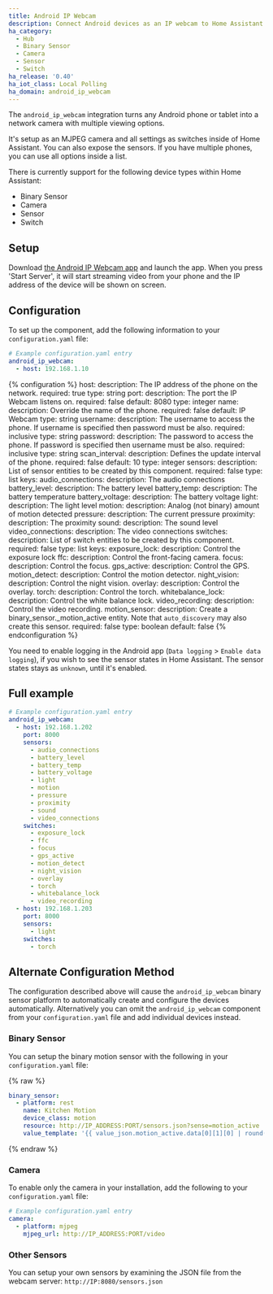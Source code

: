```yaml
---
title: Android IP Webcam
description: Connect Android devices as an IP webcam to Home Assistant
ha_category:
  - Hub
  - Binary Sensor
  - Camera
  - Sensor
  - Switch
ha_release: '0.40'
ha_iot_class: Local Polling
ha_domain: android_ip_webcam
---
```


The `android_ip_webcam` integration turns any Android phone or tablet into a network camera with multiple viewing options.

It's setup as an MJPEG camera and all settings as switches inside of Home Assistant. You can also expose the sensors. If you have multiple phones, you can use all options inside a list.

There is currently support for the following device types within Home Assistant:

- Binary Sensor
- Camera
- Sensor
- Switch

## Setup

Download [the Android IP Webcam app](https://play.google.com/store/apps/details?id=com.pas.webcam) and launch the app. When you press 'Start Server', it will start streaming video from your phone and the IP address of the device will be shown on screen.

## Configuration

To set up the component, add the following information to your `configuration.yaml` file:

```yaml
# Example configuration.yaml entry
android_ip_webcam:
  - host: 192.168.1.10
```

{% configuration %}
host:
  description: The IP address of the phone on the network.
  required: true
  type: string
port:
  description: The port the IP Webcam listens on.
  required: false
  default: 8080
  type: integer
name:
  description: Override the name of the phone.
  required: false
  default: IP Webcam
  type: string
username:
  description: The username to access the phone. If username is specified then password must be also.
  required: inclusive
  type: string
password:
  description: The password to access the phone. If password is specified then username must be also.
  required: inclusive
  type: string
scan_interval:
  description: Defines the update interval of the phone.
  required: false
  default: 10
  type: integer
sensors:
  description: List of sensor entities to be created by this component.
  required: false
  type: list
  keys:
    audio_connections:
      description: The audio connections
    battery_level:
      description: The battery level
    battery_temp:
      description: The battery temperature
    battery_voltage:
      description: The battery voltage
    light:
      description: The light level
    motion:
      description: Analog (not binary) amount of motion detected
    pressure:
      description: The current pressure
    proximity:
      description: The proximity
    sound:
      description: The sound level
    video_connections:
      description: The video connections
switches:
  description: List of switch entities to be created by this component.
  required: false
  type: list
  keys:
    exposure_lock:
      description: Control the exposure lock
    ffc:
      description: Control the front-facing camera.
    focus:
      description: Control the focus.
    gps_active:
      description: Control the GPS.
    motion_detect:
      description: Control the motion detector.
    night_vision:
      description: Control the night vision.
    overlay:
      description: Control the overlay.
    torch:
      description: Control the torch.
    whitebalance_lock:
      description: Control the white balance lock.
    video_recording:
      description: Control the video recording.
motion_sensor:
  description: Create a binary_sensor.<name>_motion_active entity. Note that `auto_discovery` may also create this sensor.
  required: false
  type: boolean
  default: false
{% endconfiguration %}

<div class='note'>

You need to enable logging in the Android app (`Data logging` > `Enable data logging`), if you wish to see the sensor states in Home Assistant. The sensor states stays as `unknown`, until it's enabled.

</div>

## Full example

```yaml
# Example configuration.yaml entry
android_ip_webcam:
  - host: 192.168.1.202
    port: 8000
    sensors:
      - audio_connections
      - battery_level
      - battery_temp
      - battery_voltage
      - light
      - motion
      - pressure
      - proximity
      - sound
      - video_connections
    switches:
      - exposure_lock
      - ffc
      - focus
      - gps_active
      - motion_detect
      - night_vision
      - overlay
      - torch
      - whitebalance_lock
      - video_recording
  - host: 192.168.1.203
    port: 8000
    sensors:
      - light
    switches:
      - torch
```

## Alternate Configuration Method

The configuration described above will cause the `android_ip_webcam` binary sensor platform to automatically create and configure the devices automatically. Alternatively you can omit the `android_ip_webcam` component from your `configuration.yaml` file and add individual devices instead.

### Binary Sensor

You can setup the binary motion sensor with the following in your `configuration.yaml` file:

{% raw %}

```yaml
binary_sensor:
  - platform: rest
    name: Kitchen Motion
    device_class: motion
    resource: http://IP_ADDRESS:PORT/sensors.json?sense=motion_active
    value_template: '{{ value_json.motion_active.data[0][1][0] | round(0) }}'
```

{% endraw %}

### Camera

To enable only the camera in your installation, add the following to your `configuration.yaml` file:

```yaml
# Example configuration.yaml entry
camera:
  - platform: mjpeg
    mjpeg_url: http://IP_ADDRESS:PORT/video
```

### Other Sensors

You can setup your own sensors by examining the JSON file from the webcam server: `http://IP:8080/sensors.json`
